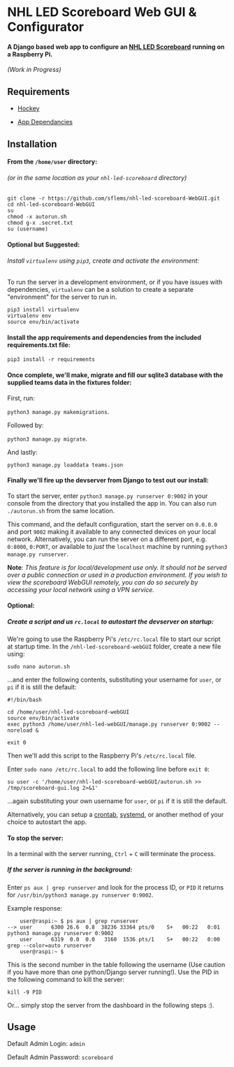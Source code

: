# NHL LED Scoreboard Web GUI & Configurator
#### A Django based web app to configure an <a href="https://github.com/riffnshred/nhl-led-scoreboard">NHL LED Scoreboard</a> running on a Raspberry Pi.
_(Work in Progress)_

## Requirements

- [Hockey](https//www.nhl.com)

- [App Dependancies](requirements.txt)

## Installation
#### From the `/home/user` directory:
###### (or in the same location as your `nhl-led-scoreboard` directory)
```
git clone -r https://github.com/sflems/nhl-led-scoreboard-WebGUI.git
cd nhl-led-scoreboard-WebGUI
su
chmod -x autorun.sh
chmod g-x .secret.txt
su (username)
```

#### Optional but Suggested: 
###### Install `virtualenv` using `pip3`, create and activate the environment:

To run the server in a development environment, or if you have issues with dependencies, `virtualenv` can be a solution to create a separate "environment" for the server to run in.
```
pip3 install virtualenv
virtualenv env
source env/bin/activate
```

#### Install the app requirements and dependencies from the included requirements.txt file:
`pip3 install -r requirements`

#### Once complete, we'll make, migrate and fill our sqlite3 database with the supplied teams data in the fixtures folder:

First, run:

`python3 manage.py makemigrations`.

Followed by:

`python3 manage.py migrate`.

And lastly:

`python3 manage.py loaddata teams.json`



#### Finally we'll fire up the devserver from Django to test out our install:

To start the server, enter `python3 manage.py runserver 0:9002` in your console from the directory that you installed the app in.
You can also run `./autorun.sh` from the same location.

This command, and the default configuration, start the server on `0.0.0.0` and port `9002` making it available to any connected devices on your local network. Alternatively, you can run the server on a different port, e.g. `0:8000`, `0:PORT`, or available to _just_ the `localhost` machine by running `python3 manage.py runserver`.

__Note__: *This feature is for local/development use only. It should not be served over a public connection or used in a production environment. If you wish to view the scoreboard WebGUI remotely, you can do so securely by accessing your local network using a VPN service.*

#### Optional: 
##### Create a script and us `rc.local` to autostart the devserver on startup:
We're going to use the Raspberry Pi's `/etc/rc.local` file to start our script at startup time. In the `/nhl-led-scoreboard-webGUI` folder, create a new file using:

`sudo nano autorun.sh` 

...and enter the following contents, substituting your username for `user`, or `pi` if it is still the default:

```
#!/bin/bash

cd /home/user/nhl-led-scoreboard-webGUI
source env/bin/activate
exec python3 /home/user/nhl-led-webGUI/manage.py runserver 0:9002 --noreload &

exit 0
```

Then we'll add this script to the Raspberry Pi's `/etc/rc.local` file.

Enter `sudo nano /etc/rc.local` to add the following line before `exit 0`:

```
su user -c '/home/user/nhl-led-scoreboard-webGUI/autorun.sh >> /tmp/scoreboard-gui.log 2>&1'
```
...again substituting your own username for `user`, or `pi` if it is still the default.

Alternatively, you can setup a [crontab](https://www.raspberrypi.org/documentation/linux/usage/cron.md), [systemd](https://www.raspberrypi.org/documentation/linux/usage/systemd.md), or another method of your choice to autostart the app.

#### To stop the server:
In a terminal with the server running, `Ctrl` + `C` will terminate the process.

##### If the server is running in the background:
Enter `ps aux | grep runserver` and look for the process ID, or `PID` it returns for `/usr/bin/python3 manage.py runserver 0:9002`.

Example response:
```
    user@raspi:~ $ ps aux | grep runserver
--> user      6300 26.6  0.8  38236 33364 pts/0    S+   00:22   0:01 python3 manage.py runserver 0:9002
    user      6319  0.0  0.0   3160  1536 pts/1    S+   00:22   0:00 grep --color=auto runserver
    user@raspi:~ $ 
```
This is the second number in the table following the username (Use caution if you have more than one python/Django server running!). Use the PID in the following command to kill the server:

`kill -9 PID` 

Or... simply stop the server from the dashboard in the following steps :).

## Usage

Default Admin Login: `admin`

Default Admin Password: `scoreboard`
